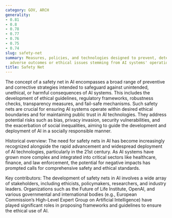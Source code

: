 ```yaml
---
category: GOV, ARCH
generality:
- 0.81
- 0.8
- 0.78
- 0.77
- 0.76
- 0.75
- 0.74
slug: safety-net
summary: Measures, policies, and technologies designed to prevent, detect, and mitigate
  adverse outcomes or ethical issues stemming from AI systems' operation.
title: Safety Net
---
```


The concept of a safety net in AI encompasses a broad range of preventive and corrective strategies intended to safeguard against unintended, unethical, or harmful consequences of AI systems. This includes the development of ethical guidelines, regulatory frameworks, robustness checks, transparency measures, and fail-safe mechanisms. Such safety nets are crucial for ensuring AI systems operate within desired ethical boundaries and for maintaining public trust in AI technologies. They address potential risks such as bias, privacy invasion, security vulnerabilities, and the exacerbation of social inequalities, aiming to guide the development and deployment of AI in a socially responsible manner.

Historical overview: The need for safety nets in AI has become increasingly recognized alongside the rapid advancement and widespread deployment of AI technologies, particularly in the 21st century. As AI systems have grown more complex and integrated into critical sectors like healthcare, finance, and law enforcement, the potential for negative impacts has prompted calls for comprehensive safety and ethical standards.

Key contributors: The development of safety nets in AI involves a wide array of stakeholders, including ethicists, policymakers, researchers, and industry leaders. Organizations such as the Future of Life Institute, OpenAI, and various governmental and international bodies (e.g., European Commission’s High-Level Expert Group on Artificial Intelligence) have played significant roles in proposing frameworks and guidelines to ensure the ethical use of AI.